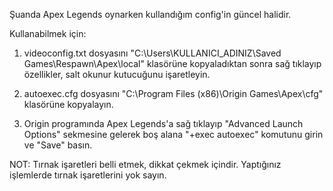 Şuanda Apex Legends oynarken kullandığım config'in güncel halidir.

Kullanabilmek için: 

1. videoconfig.txt dosyasını "C:\Users\KULLANICI_ADINIZ\Saved Games\Respawn\Apex\local" klasörüne
kopyaladıktan sonra sağ tıklayıp özellikler, salt okunur kutucuğunu işaretleyin.

2. autoexec.cfg dosyasını "C:\Program Files (x86)\Origin Games\Apex\cfg" klasörüne kopyalayın.

3. Origin programında Apex Legends'a sağ tıklayıp "Advanced Launch Options" sekmesine gelerek boş alana "+exec autoexec" komutunu girin ve "Save" basın.

NOT: Tırnak işaretleri belli etmek, dikkat çekmek içindir. Yaptığınız işlemlerde tırnak işaretlerini yok sayın.
